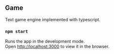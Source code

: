 ## Game

Text game engine implemented with typescript.

### `npm start`

Runs the app in the development mode.<br>
Open [http://localhost:3000](http://localhost:3000) to view it in the browser.
